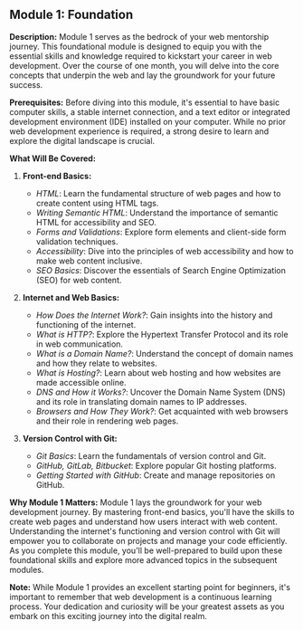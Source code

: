 ## **Module 1: Foundation**

**Description:**
Module 1 serves as the bedrock of your web mentorship journey. This foundational module is designed to equip you with the essential skills and knowledge required to kickstart your career in web development. Over the course of one month, you will delve into the core concepts that underpin the web and lay the groundwork for your future success.

**Prerequisites:**
Before diving into this module, it's essential to have basic computer skills, a stable internet connection, and a text editor or integrated development environment (IDE) installed on your computer. While no prior web development experience is required, a strong desire to learn and explore the digital landscape is crucial.

**What Will Be Covered:**

1. **Front-end Basics:**
   - *HTML*: Learn the fundamental structure of web pages and how to create content using HTML tags.
   - *Writing Semantic HTML*: Understand the importance of semantic HTML for accessibility and SEO.
   - *Forms and Validations*: Explore form elements and client-side form validation techniques.
   - *Accessibility*: Dive into the principles of web accessibility and how to make web content inclusive.
   - *SEO Basics*: Discover the essentials of Search Engine Optimization (SEO) for web content.
   
2. **Internet and Web Basics:**
   - *How Does the Internet Work?*: Gain insights into the history and functioning of the internet.
   - *What is HTTP?*: Explore the Hypertext Transfer Protocol and its role in web communication.
   - *What is a Domain Name?*: Understand the concept of domain names and how they relate to websites.
   - *What is Hosting?*: Learn about web hosting and how websites are made accessible online.
   - *DNS and How it Works?*: Uncover the Domain Name System (DNS) and its role in translating domain names to IP addresses.
   - *Browsers and How They Work?*: Get acquainted with web browsers and their role in rendering web pages.

3. **Version Control with Git:**
   - *Git Basics*: Learn the fundamentals of version control and Git.
   - *GitHub, GitLab, Bitbucket*: Explore popular Git hosting platforms.
   - *Getting Started with GitHub*: Create and manage repositories on GitHub.

**Why Module 1 Matters:**
Module 1 lays the groundwork for your web development journey. By mastering front-end basics, you'll have the skills to create web pages and understand how users interact with web content. Understanding the internet's functioning and version control with Git will empower you to collaborate on projects and manage your code efficiently. As you complete this module, you'll be well-prepared to build upon these foundational skills and explore more advanced topics in the subsequent modules.

**Note:** While Module 1 provides an excellent starting point for beginners, it's important to remember that web development is a continuous learning process. Your dedication and curiosity will be your greatest assets as you embark on this exciting journey into the digital realm.